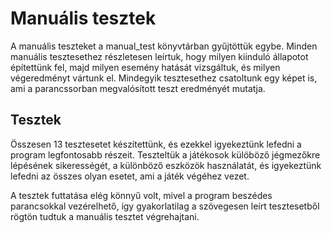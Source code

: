 # Manuális tesztek

A manuális teszteket a manual_test könyvtárban gyűjtöttük egybe. Minden manuális tesztesethez részletesen leírtuk, hogy milyen kiinduló állapotot építettünk fel, majd milyen esemény hatását vizsgáltuk, és milyen végeredményt vártunk el. Mindegyik tesztesethez csatoltunk egy képet is, ami a parancssorban megvalósított teszt eredményét mutatja.

## Tesztek

Összesen 13 tesztesetet készítettünk, és ezekkel igyekeztünk lefedni a program legfontosabb részeit. Teszteltük a játékosok külöböző jégmezőkre lépésének sikerességét, a különböző eszközök használatát, és igyekeztünk lefedni az összes olyan esetet, ami a játék végéhez vezet.

A tesztek futtatása elég könnyű volt, mivel a program beszédes parancsokkal vezérelhető, így gyakorlatilag a szövegesen leírt tesztesetből rögtön tudtuk a manuális tesztet végrehajtani.
